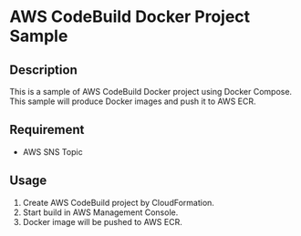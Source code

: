 # AWS CodeBuild Docker Project Sample


## Description

This is a sample of AWS CodeBuild Docker project using Docker Compose.
This sample will produce Docker images and push it to AWS ECR.

## Requirement

* AWS SNS Topic

## Usage

1. Create AWS CodeBuild project by CloudFormation.
1. Start build in AWS Management Console.
1. Docker image will be pushed to AWS ECR.
